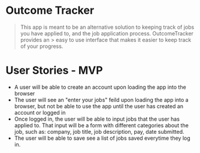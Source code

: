# Outcome Tracker

> This app is meant to be an alternative solution to keeping track of jobs you have applied to, and the job application process. OutcomeTracker provides an > easy to use interface that makes it easier to keep track of your progress.

# User Stories - MVP

- A user will be able to create an account upon loading the app into the browser
- The user will see an "enter your jobs" feild upon loading the app into a browser, but not be able to use the app until the user has created an account or logged in
- Once logged in, the user will be able to input jobs that the user has applied to. That input will be a form with different categories about the job, such as: company, job title, job description, pay, date submitted.
- The user will be able to save see a list of jobs saved everytime they log in.
